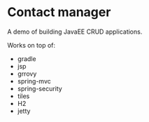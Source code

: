 # Contact manager

A demo of building JavaEE CRUD applications.

Works on top of:
* gradle
* jsp
* grrovy
* spring-mvc
* spring-security
* tiles
* H2
* jetty

